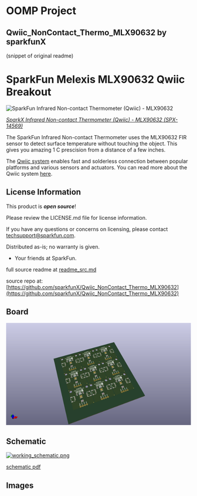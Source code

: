 # OOMP Project  
## Qwiic_NonContact_Thermo_MLX90632  by sparkfunX  
  
(snippet of original readme)  
  
SparkFun Melexis MLX90632 Qwiic Breakout  
===========================================================  
  
![SparkFun Infrared Non-contact Thermometer (Qwiic) - MLX90632](https://cdn.sparkfun.com//assets/parts/1/2/7/0/3/14569-MLX90632-Qwiic-01.jpg)  
  
[*SparkX Infrared Non-contact Thermometer (Qwiic) - MLX90632 (SPX-14569)*](https://www.sparkfun.com/products/14569)  
  
The SparkFun Infrared Non-contact Thermometer uses the MLX90632 FIR sensor to detect surface temperature without touching the object. This gives you amazing 1 C prescision from a distance of a few inches.  
  
The [Qwiic system](http://www.sparkfun.com/qwiic) enables fast and solderless connection between popular platforms and various sensors and actuators. You can read more about the Qwiic system [here](http://www.sparkfun.com/qwiic).   
  
License Information  
-------------------  
  
This product is _**open source**_!  
  
Please review the LICENSE.md file for license information.  
  
If you have any questions or concerns on licensing, please contact techsupport@sparkfun.com.  
  
Distributed as-is; no warranty is given.  
  
- Your friends at SparkFun.  
  
_<COLLABORATION CREDIT>_  
  
  full source readme at [readme_src.md](readme_src.md)  
  
source repo at: [https://github.com/sparkfunX/Qwiic_NonContact_Thermo_MLX90632](https://github.com/sparkfunX/Qwiic_NonContact_Thermo_MLX90632)  
## Board  
  
[![working_3d.png](working_3d_600.png)](working_3d.png)  
## Schematic  
  
[![working_schematic.png](working_schematic_600.png)](working_schematic.png)  
  
[schematic pdf](working_schematic.pdf)  
## Images  
